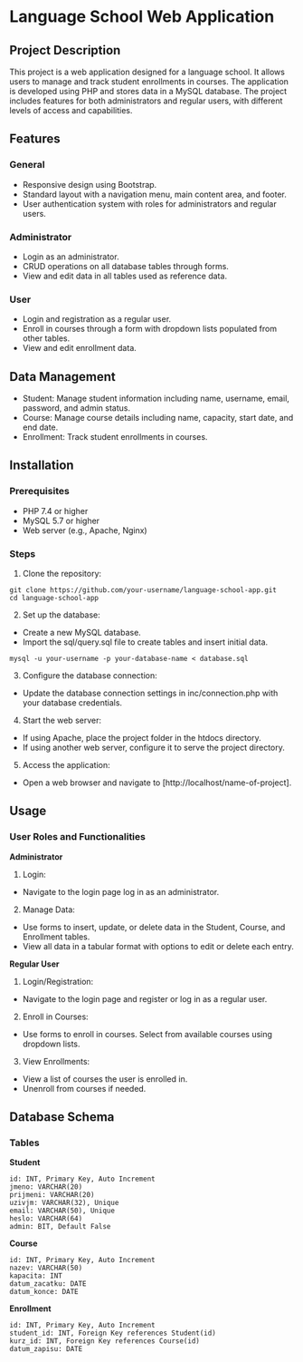 # Language School Web Application
## Project Description
This project is a web application designed for a language school. It allows users to manage and track student enrollments in courses. The application is developed using PHP and stores data in a MySQL database. The project includes features for both administrators and regular users, with different levels of access and capabilities.

## Features
### General
- Responsive design using Bootstrap.
- Standard layout with a navigation menu, main content area, and footer.
- User authentication system with roles for administrators and regular users.

### Administrator
- Login as an administrator.
- CRUD operations on all database tables through forms.
- View and edit data in all tables used as reference data.

### User
- Login and registration as a regular user.
- Enroll in courses through a form with dropdown lists populated from other tables.
- View and edit enrollment data.

## Data Management
- Student: Manage student information including name, username, email, password, and admin status.
- Course: Manage course details including name, capacity, start date, and end date.
- Enrollment: Track student enrollments in courses.

## Installation
### Prerequisites
- PHP 7.4 or higher
- MySQL 5.7 or higher
- Web server (e.g., Apache, Nginx)

### Steps
1. Clone the repository:
```
git clone https://github.com/your-username/language-school-app.git
cd language-school-app
```

2. Set up the database:
- Create a new MySQL database.
- Import the sql/query.sql file to create tables and insert initial data.
```
mysql -u your-username -p your-database-name < database.sql
```

3. Configure the database connection:
- Update the database connection settings in inc/connection.php with your database credentials.

4. Start the web server:
- If using Apache, place the project folder in the htdocs directory.
- If using another web server, configure it to serve the project directory.

5. Access the application:
- Open a web browser and navigate to [http://localhost/name-of-project].

## Usage
### User Roles and Functionalities
__Administrator__
1. Login:
- Navigate to the login page log in as an administrator.

2. Manage Data:
- Use forms to insert, update, or delete data in the Student, Course, and Enrollment tables.
- View all data in a tabular format with options to edit or delete each entry.

__Regular User__
1. Login/Registration:
- Navigate to the login page and register or log in as a regular user.

2. Enroll in Courses:
- Use forms to enroll in courses. Select from available courses using dropdown lists.

3. View Enrollments:
- View a list of courses the user is enrolled in.
- Unenroll from courses if needed.

## Database Schema
### Tables
__Student__
```
id: INT, Primary Key, Auto Increment
jmeno: VARCHAR(20)
prijmeni: VARCHAR(20)
uzivjm: VARCHAR(32), Unique
email: VARCHAR(50), Unique
heslo: VARCHAR(64)
admin: BIT, Default False
```

__Course__
```
id: INT, Primary Key, Auto Increment
nazev: VARCHAR(50)
kapacita: INT
datum_zacatku: DATE
datum_konce: DATE
```

__Enrollment__
```
id: INT, Primary Key, Auto Increment
student_id: INT, Foreign Key references Student(id)
kurz_id: INT, Foreign Key references Course(id)
datum_zapisu: DATE
```
